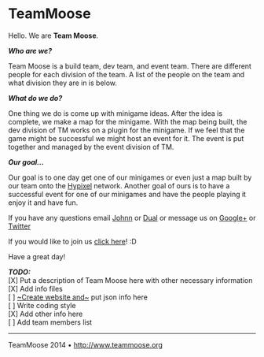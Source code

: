 TeamMoose
=========

Hello. We are <b>Team Moose</b>.

<b><i>Who are we?</b></i>

Team Moose is a build team, dev team, and event team. There are 
different people for each division of the team. A list of the people
on the team and what division they are in is below.

<i><b>What do we do?</b></i>

One thing we do is come up with minigame ideas. After the idea is complete,
we make a map for the minigame. With the map being built, the dev division of
TM works on a plugin for the minigame. If we feel that the game might be
successful we might host an event for it. The event is put together and managed by 
the event division of TM.

<i><b>Our goal...</b></i>

Our goal is to one day get one of our minigames or even just a map
built by our team onto the [Hypixel](http://www.hypixel.net) network. Another goal
of ours is to have a successful event for one of our minigames and have the people
playing it enjoy it and have fun.

If you have any questions email [Johnn](mailto:johnn@moosetm.net) or [Dual](mailto:dual@moosetm.net)
or message us on [Google+](https://plus.google.com/+TeammooseOrgTM) or [Twitter](http://www.twitter.com/TeamMooseTM)

If you would like to join us [click here](http://bit.ly/TeamMooseApp)! :D

Have a great day!

<i><b>TODO:</i></b><br>
[X] Put a description of Team Moose here with other necessary information<br> 
[X] Add info files<br>
[ ] [~Create website and~](http://www.teammoose.org) put json info here<br> 
[ ] Write coding style<br>
[X] Add other info here<br>
[ ] Add team members list<br>

---
TeamMoose 2014 • http://www.teammoose.org
